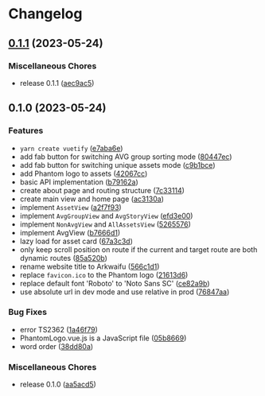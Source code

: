 # Changelog

## [0.1.1](https://github.com/FlandiaYingman/arkwaifu-frontend/compare/v0.1.0...v0.1.1) (2023-05-24)


### Miscellaneous Chores

* release 0.1.1 ([aec9ac5](https://github.com/FlandiaYingman/arkwaifu-frontend/commit/aec9ac5b14347b32fe9b4c87a11455eb1e8dec77))

## 0.1.0 (2023-05-24)


### Features

* `yarn create vuetify` ([e7aba6e](https://github.com/FlandiaYingman/arkwaifu-frontend/commit/e7aba6ee7f236555e621d31b8acc1564397ade83))
* add fab button for switching AVG group sorting mode ([80447ec](https://github.com/FlandiaYingman/arkwaifu-frontend/commit/80447eca9c5e1a3bab5f65d5b2935694e7efd6ca))
* add fab button for switching unique assets mode ([c9b1bce](https://github.com/FlandiaYingman/arkwaifu-frontend/commit/c9b1bce4def744ac121f35b1b9116cdcc86671ec))
* add Phantom logo to assets ([42067cc](https://github.com/FlandiaYingman/arkwaifu-frontend/commit/42067ccb8d5bae68bf41cd3e4186eb1b47972f45))
* basic API implementation ([b79162a](https://github.com/FlandiaYingman/arkwaifu-frontend/commit/b79162a68ab7670c408568649a175936854a6e36))
* create about page and routing structure ([7c33114](https://github.com/FlandiaYingman/arkwaifu-frontend/commit/7c3311478f55aa4a11783766556b2c3ecc1b1c88))
* create main view and home page ([ac3130a](https://github.com/FlandiaYingman/arkwaifu-frontend/commit/ac3130a98e672579cadaab477c7b5e476a77e19b))
* implement `AssetView` ([a2f7f93](https://github.com/FlandiaYingman/arkwaifu-frontend/commit/a2f7f9335f3eaddd04b25c21bae107cb42ccc64e))
* implement `AvgGroupView` and `AvgStoryView` ([efd3e00](https://github.com/FlandiaYingman/arkwaifu-frontend/commit/efd3e00b97ca50a58fb540452fe78db3c069b131))
* implement `NonAvgView` and `AllAssetsView` ([5265576](https://github.com/FlandiaYingman/arkwaifu-frontend/commit/52655769bcc7bde10a22e8642a5b3f29ea4a390e))
* implement AvgView ([b7666d1](https://github.com/FlandiaYingman/arkwaifu-frontend/commit/b7666d1ebd7623001356f4b3cd63607741ef60d3))
* lazy load for asset card ([67a3c3d](https://github.com/FlandiaYingman/arkwaifu-frontend/commit/67a3c3d2a9eec87d630a2741fd7e9eed140ac7c5))
* only keep scroll position on route if the current and target route are both dynamic routes ([85a520b](https://github.com/FlandiaYingman/arkwaifu-frontend/commit/85a520bed773956cf7f9501de9a87a8de23befb0))
* rename website title to Arkwaifu ([566c1d1](https://github.com/FlandiaYingman/arkwaifu-frontend/commit/566c1d18478f4f1ea084340d0e38b7aed5641d21))
* replace `favicon.ico` to the Phantom logo ([21613d6](https://github.com/FlandiaYingman/arkwaifu-frontend/commit/21613d6b59d72c4d06a56e891c547e5772c16f34))
* replace default font 'Roboto' to 'Noto Sans SC' ([ce82a9b](https://github.com/FlandiaYingman/arkwaifu-frontend/commit/ce82a9b86acb45045963a4574b42e3dc072db105))
* use absolute url in dev mode and use relative in prod ([76847aa](https://github.com/FlandiaYingman/arkwaifu-frontend/commit/76847aa322438a9a144ac240ebfb95a7955e9b53))


### Bug Fixes

* error TS2362 ([1a46f79](https://github.com/FlandiaYingman/arkwaifu-frontend/commit/1a46f797a7e7d7876d18dd3997d094070391529e))
* PhantomLogo.vue.js is a JavaScript file ([05b8669](https://github.com/FlandiaYingman/arkwaifu-frontend/commit/05b86690c855771d28410f36c644ae9a56ec94c2))
* word order ([38dd80a](https://github.com/FlandiaYingman/arkwaifu-frontend/commit/38dd80a67fbf59e2760b1f8ef63373efa6a9bf1f))


### Miscellaneous Chores

* release 0.1.0 ([aa5acd5](https://github.com/FlandiaYingman/arkwaifu-frontend/commit/aa5acd5b5d8ce220f7e2b0dbe8bedd3746373366))
